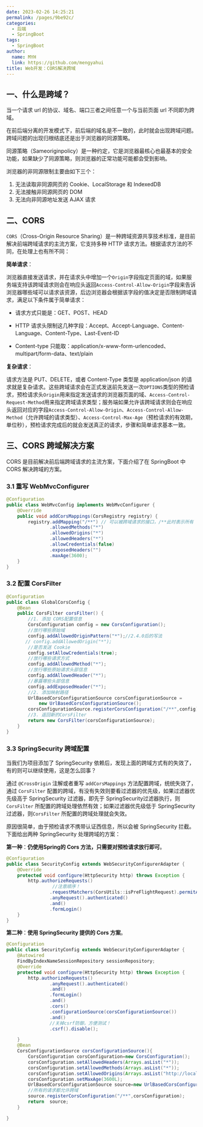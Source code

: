 ```yaml
---
date: 2023-02-26 14:25:21
permalink: /pages/9be92c/
categories: 
  - 后端
  - SpringBoot
tags: 
  - SpringBoot
author: 
  name: MYH
  link: https://github.com/mengyahui
title: Web开发：CORS解决跨域
---
```

## 一、什么是跨域？

当一个请求 url 的协议、域名、端口三者之间任意一个与当前页面 url 不同即为跨域。

在前后端分离的开发模式下，前后端的域名是不一致的，此时就会出现跨域问题。跨域问题的出现归根结底还是出于浏览器的同源策略。

同源策略（Sameoriginpolicy）是一种约定，它是浏览器最核心也最基本的安全功能，如果缺少了同源策略，则浏览器的正常功能可能都会受到影响。

浏览器的非同源限制主要由如下三个：

1. 无法读取非同源网页的 Cookie、LocalStorage 和 IndexedDB
2. 无法接触非同源网页的 DOM
3. 无法向非同源地址发送 AJAX 请求

## 二、CORS

`CORS`（Cross-Origin Resource Sharing）是一种跨域资源共享技术标准，是目前解决前端跨域请求的主流方案，它支持多种 HTTP 请求方法。根据请求方法的不同，在处理上也有所不同：

**简单请求**：

浏览器直接发送请求，并在请求头中增加一个`Origin`字段指定页面的域，如果服务端支持该跨域请求则会在响应头返回`Access-Control-Allow-Origin`字段来告诉浏览器哪些域可以请求该资源，后边浏览器会根据该字段的值决定是否限制跨域请求，满足以下条件属于简单请求：

- 请求方式只能是：GET、POST、HEAD

- HTTP 请求头限制这几种字段：Accept、Accept-Language、Content-Language、Content-Type、Last-Event-ID

- Content-type 只能取：application/x-www-form-urlencoded、multipart/form-data、text/plain

**复杂请求**：

请求方法是 PUT、DELETE，或者 Content-Type 类型是 application/json 的请求就是复杂请求。这些跨域请求会在正式发送前先发送一次`OPTIONS`类型的预检请求，预检请求头`Origin`用来指定发送请求的浏览器页面的域、`Access-Control-Request-Method`用来指定跨域请求类型；服务端如果允许该跨域请求则会在响应头返回对应的字段`Access-Control-Allow-Origin`、`Access-Control-Allow-Method`（允许跨域的请求类型）、`Access-Control-Max-Age`（预检请求的有效期，单位秒），预检请求完成后的就会发送真正的请求，步骤和简单请求基本一致。

## 三、CORS 跨域解决方案

CORS 是目前解决前后端跨域请求的主流方案，下面介绍了在 SpringBoot 中 CORS 解决跨域的方案。

### 3.1 重写 WebMvcConfigurer 

```java
@Configuration
public class WebMvcConfig implements WebMvcConfigurer {
    @Override
    public void addCorsMappings(CorsRegistry registry) {
        registry.addMapping("/**") // 可以被跨域请求的接口，/**此时表示所有
                .allowedMethods("*") 
                .allowedOrigins("*")
                .allowedHeaders("*") 
                .allowCredentials(false) 
                .exposedHeaders("") 
                .maxAge(3600);
    }
}
```

### 3.2 配置 CorsFilter

```java
@Configuration
public class GlobalCorsConfig {
    @Bean
    public CorsFilter corsFilter() {
        //1. 添加 CORS配置信息
        CorsConfiguration config = new CorsConfiguration();
        //放行哪些原始域
        config.addAllowedOriginPattern("*");//2.4.0后的写法
       // config.addAllowedOrigin("*");
        //是否发送 Cookie
        config.setAllowCredentials(true);
        //放行哪些请求方式
        config.addAllowedMethod("*");
        //放行哪些原始请求头部信息
        config.addAllowedHeader("*");
        //暴露哪些头部信息
        config.addExposedHeader("*");
        //2. 添加映射路径
        UrlBasedCorsConfigurationSource corsConfigurationSource = 
            new UrlBasedCorsConfigurationSource();
        corsConfigurationSource.registerCorsConfiguration("/**",config);
        //3. 返回新的CorsFilter
        return new CorsFilter(corsConfigurationSource);
    }
}
```

### 3.3 SpringSecurity 跨域配置

当我们为项目添加了 SpringSecurity 依赖后，发现上面的跨域方式有的失效了，有的则可以继续使用，这是怎么回事？

通过 `@CrossOrigin` 注解或者重写 `addCorsMappings` 方法配置跨域，统统失效了，通过 `CorsFilter` 配置的跨域，有没有失效则要看过滤器的优先级，如果过滤器优先级高于 SpringSecurity 过滤器，即先于 SpringSecurity过滤器执行，则 `CorsFilter` 所配置的跨域处理依然有效；如果过滤器优先级低于 SpringSecurity 过滤器，则`CorsFilter` 所配置的跨域处理就会失效。

原因很简单，由于预检请求不携带认证西信息，所以会被 SpringSecurity 拦截。下面给出两种 SpringSecurity 处理跨域的方案：

**第一种**：**仍使用Spring的 Cors 方法，只需要对预检请求放行即可**。

```java
@Configuration
public class SecurityConfig extends WebSecurityConfigurerAdapter {
    @Override
    protected void configure(HttpSecurity http) throws Exception {
        http.authorizeRequests()
                 //注意顺序！
                .requestMatchers(CorsUtils::isPreFlightRequest).permitAll() 
                .anyRequest().authenticated()
                .and()
                .formLogin()
    }
}
```

**第二种**：**使用 SpringSecurity 提供的 Cors 方案**。

```java
@Configuration
public class SecurityConfig extends WebSecurityConfigurerAdapter {
    @Autowired
    FindByIndexNameSessionRepository sessionRepository;
    @Override
    protected void configure(HttpSecurity http) throws Exception {
        http.authorizeRequests()
                .anyRequest().authenticated()
                .and()
                .formLogin()
                .and()
                .cors()
                .configurationSource(corsConfigurationSource())
                .and()
                //关掉csrf防御，方便测试！
                .csrf().disable();

    }
    @Bean
    CorsConfigurationSource corsConfigurationSource(){
        CorsConfiguration corsConfiguration=new CorsConfiguration();
        corsConfiguration.setAllowedHeaders(Arrays.asList("*"));
        corsConfiguration.setAllowedMethods(Arrays.asList("*"));
        corsConfiguration.setAllowedOrigins(Arrays.asList("http://localhost:8080"));
        corsConfiguration.setMaxAge(3600L);
        UrlBasedCorsConfigurationSource source=new UrlBasedCorsConfigurationSource();
        //所有的请求都允许跨域
        source.registerCorsConfiguration("/**",corsConfiguration);
        return  source;
    }

}
```

